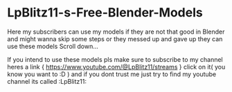 # LpBlitz11-s-Free-Blender-Models
Here my subscribers can use my models if they are not that good in Blender and might wanna skip some steps or they messed up and gave up they can use these models 
Scroll down...





If you intend to use these models pls make sure to subscribe to my channel heres a link { https://www.youtube.com/@LpBlitz11/streams } click on it( you know you want to :D ) and if you dont trust me just try to find my youtube channel its called :LpBlitz11: 
